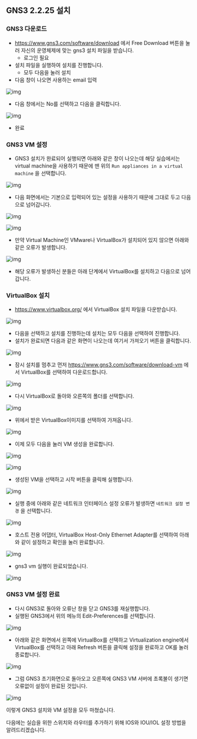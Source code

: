 ## GNS3 2.2.25 설치

### GNS3 다운로드

- https://www.gns3.com/software/download 에서 Free Download 버튼을 눌러 자신의 운영체제에 맞는 gns3 설치 파일을 받습니다.
  - 로그인 필요
- 설치 파일을 실행하여 설치를 진행합니다.
  - 모두 다음을 눌러 설치
- 다음 창이 나오면 사용하는 email 입력

![img](images/%EC%9D%B4%EB%AF%B8%EC%A7%80_1.jpg)

- 다음 창에서는 No를 선택하고 다음을 클릭합니다.

![img](images/%EC%9D%B4%EB%AF%B8%EC%A7%80_3.jpg)

- 완료

### GNS3 VM 설정

- GNS3 설치가 완료되어 실행되면 아래와 같은 창이 나오는데 해당 실습에서는 virtual machine을 사용하기 때문에 맨 위의 `Run appliances in a virtual machine` 을 선택합니다.

![img](images/%EC%9D%B4%EB%AF%B8%EC%A7%80_4.jpg)

- 다음 화면에서는 기본으로 입력되어 있는 설정을 사용하기 때문에 그대로 두고 다음으로 넘어갑니다.

![img](images/%EC%9D%B4%EB%AF%B8%EC%A7%80_5.jpg)

![img](images/%EC%9D%B4%EB%AF%B8%EC%A7%80_6.jpg)

- 만약 Virtual Machine인 VMware나 VirtualBox가 설치되어 있지 않으면 아래와 같은 오류가 발생합니다.

![img](images/%EC%9D%B4%EB%AF%B8%EC%A7%80_7.jpg)

- 해당 오류가 발생하신 분들은 아래 단계에서 VirtualBox를 설치하고 다음으로 넘어갑니다.

### VirtualBox 설치

- https://www.virtualbox.org/ 에서 VirtualBox 설치 파일을 다운받습니다.

![img](images/%EC%9D%B4%EB%AF%B8%EC%A7%80_8.jpg)

- 다음을 선택하고 설치를 진행하는데 설치는 모두 다음을 선택하여 진행합니다.
- 설치가 완료되면 다음과 같은 화면이 나오는데 여기서 가져오기 버튼을 클릭합니다.

![img](images/%EC%9D%B4%EB%AF%B8%EC%A7%80_9.jpg)

- 잠시 설치를 멈추고 먼저 https://www.gns3.com/software/download-vm 에서 VirtualBox를 선택하여 다운로드합니다.

![img](images/%EC%9D%B4%EB%AF%B8%EC%A7%80_11.jpg)

- 다시 VirtualBox로 돌아와 오른쪽의 폴더를 선택합니다.

![img](images/%EC%9D%B4%EB%AF%B8%EC%A7%80_10.jpg)

- 위에서 받은 VirtualBox이미지를 선택하여 가져옵니다.

![img](images/%EC%9D%B4%EB%AF%B8%EC%A7%80_12.jpg)

- 이제 모두 다음을 눌러 VM 생성을 완료합니다.

![img](images/%EC%9D%B4%EB%AF%B8%EC%A7%80_13.jpg)

![img](images/%EC%9D%B4%EB%AF%B8%EC%A7%80_14.jpg)

- 생성된 VM을 선택하고 시작 버튼을 클릭해 실행합니다.

![img](images/%EC%9D%B4%EB%AF%B8%EC%A7%80_15.jpg)

- 실행 중에 아래와 같은 네트워크 인터페이스 설정 오류가 발생하면 `네트워크 설정 변경` 을 선택합니다.

![img](images/%EC%9D%B4%EB%AF%B8%EC%A7%80_16.jpg)

- 호스트 전용 어댑터, VirtualBox Host-Only Ethernet Adapter를 선택하여 아래와 같이 설정하고 확인을 눌러 완료합니다.

![img](images/%EC%9D%B4%EB%AF%B8%EC%A7%80_17.jpg)

- gns3 vm 실행이 완료되었습니다.

![img](images/%EC%9D%B4%EB%AF%B8%EC%A7%80_18.jpg)

### GNS3 VM 설정 완료

- 다시 GNS3로 돌아와 오류난 창을 닫고 GNS3를 재실행합니다.
- 실행된 GNS3에서 위의 메뉴의 Edit-Preferences를 선택합니다.

![img](images/%EC%9D%B4%EB%AF%B8%EC%A7%80_22.jpg)

- 아래와 같은 화면에서 왼쪽에 VirtualBox를 선택하고 Virtualization engine에서 VirtualBox를 선택하고 아래 Refresh 버튼을 클릭해 설정을 완료하고 OK를 눌러 종료합니다.

![img](images/%EC%9D%B4%EB%AF%B8%EC%A7%80_20.jpg)

- 그럼 GNS3 초기화면으로 돌아오고 오른쪽에 GNS3 VM 서버에 초록불이 생기면 오류없이 설정이 완료된 것입니다.

![img](images/%EC%9D%B4%EB%AF%B8%EC%A7%80_21.jpg)

이렇게 GNS3 설치와 VM 설정을 모두 마쳤습니다.

다음에는 실습을 위한 스위치와 라우터를 추가하기 위해 IOS와 IOU/IOL 설정 방법을 알려드리겠습니다.